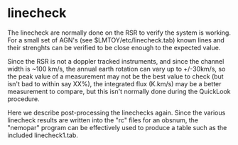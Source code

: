 # linecheck

The linecheck are normally done on the RSR to verify the system is working. For a small set of AGN's
(see $LMTOY/etc/linecheck.tab) known lines and their strenghts can be verified to be close enough to
the expected value.

Since the RSR is not a doppler tracked instruments, and since the channel width is ~100 km/s, the
annual earth rotation can vary up to +/-30km/s, so the peak value of a measurement may not be the
best value to check (but isn't bad to within say XX%), the integrated flux (K.km/s) may be a better
measurement to compare, but this isn't normally done during the QuickLook procedure.

Here we describe  post-processing the linechecks again. Since the various linecheck results are
written into the "rc" files for an obsnum, the "nemopar" program can be effectively used to
produce a table such as the included linecheck1.tab. 
